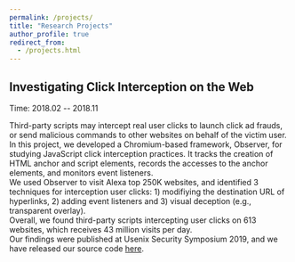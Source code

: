 ```yaml
---
permalink: /projects/
title: "Research Projects"
author_profile: true
redirect_from: 
  - /projects.html
---
```


## Investigating Click Interception on the Web

Time: 2018.02 -- 2018.11

Third-party scripts may intercept real user clicks to launch click ad frauds, or send malicious commands to other websites on behalf of the victim user. <br>
In this project, we developed a Chromium-based framework, Observer, for studying JavaScript click interception practices. It tracks the creation of HTML anchor and script elements, records the accesses to the anchor elements, and monitors event listeners. <br>
We used Observer to visit Alexa top 250K websites, and identified 3 techniques for interception user clicks: 1) modifiying the destination URL of hyperlinks, 2) adding event listeners and 3) visual deception (e.g., transparent overlay).<br>
Overall, we found third-party scripts intercepting user clicks on 613 websites, which receives 43 million visits per day.<br>
Our findings were published at Usenix Security Symposium 2019, and we have released our source code [here](https://github.com/cuhk-seclab/observer.git).

